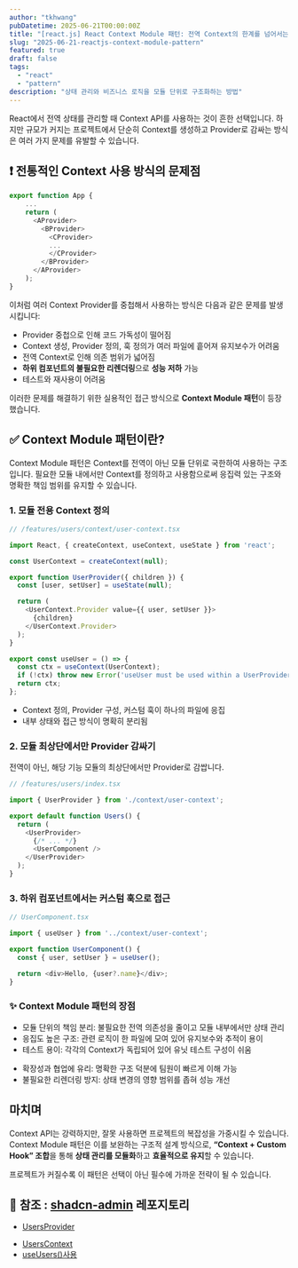 ```yaml
---
author: "tkhwang"
pubDatetime: 2025-06-21T00:00:00Z
title: "[react.js] React Context Module 패턴: 전역 Context의 한계를 넘어서는 설계 전략"
slug: "2025-06-21-reactjs-context-module-pattern"
featured: true
draft: false
tags:
  - "react"
  - "pattern"
description: "상태 관리와 비즈니스 로직을 모듈 단위로 구조화하는 방법"
---
```


React에서 전역 상태를 관리할 때 Context API를 사용하는 것이 흔한 선택입니다. 하지만 규모가 커지는 프로젝트에서 단순히 Context를 생성하고 Provider로 감싸는 방식은 여러 가지 문제를 유발할 수 있습니다.

## ❗ 전통적인 Context 사용 방식의 문제점

```typescript
export function App {
    ...
    return (
      <AProvider>
        <BProvider>
          <CProvider>
          ...
          </CProvider>
        </BProvider>
      </AProvider>
    );
}
```

이처럼 여러 Context Provider를 중첩해서 사용하는 방식은 다음과 같은 문제를 발생시킵니다:

- Provider 중첩으로 인해 코드 가독성이 떨어짐
- Context 생성, Provider 정의, 훅 정의가 여러 파일에 흩어져 유지보수가 어려움
- 전역 Context로 인해 의존 범위가 넓어짐
- **하위 컴포넌트의 불필요한 리렌더링**으로 **성능 저하** 가능
- 테스트와 재사용이 어려움

이러한 문제를 해결하기 위한 실용적인 접근 방식으로 **Context Module 패턴**이 등장했습니다.

## ✅ Context Module 패턴이란?

Context Module 패턴은 Context를 전역이 아닌 모듈 단위로 국한하여 사용하는 구조입니다. 필요한 모듈 내에서만 Context를 정의하고 사용함으로써 응집력 있는 구조와 명확한 책임 범위를 유지할 수 있습니다.

### 1. 모듈 전용 Context 정의

```typescript
// /features/users/context/user-context.tsx

import React, { createContext, useContext, useState } from 'react';

const UserContext = createContext(null);

export function UserProvider({ children }) {
  const [user, setUser] = useState(null);

  return (
    <UserContext.Provider value={{ user, setUser }}>
      {children}
    </UserContext.Provider>
  );
}

export const useUser = () => {
  const ctx = useContext(UserContext);
  if (!ctx) throw new Error('useUser must be used within a UserProvider');
  return ctx;
};
```

- Context 정의, Provider 구성, 커스텀 훅이 하나의 파일에 응집
- 내부 상태와 접근 방식이 명확히 분리됨

### 2. 모듈 최상단에서만 Provider 감싸기

전역이 아닌, 해당 기능 모듈의 최상단에서만 Provider로 감쌉니다.

```typescript
// /features/users/index.tsx

import { UserProvider } from './context/user-context';

export default function Users() {
  return (
    <UserProvider>
      {/* ... */}
      <UserComponent />
    </UserProvider>
  );
}
```

### 3. 하위 컴포넌트에서는 커스텀 훅으로 접근

```typescript
// UserComponent.tsx

import { useUser } from '../context/user-context';

export function UserComponent() {
  const { user, setUser } = useUser();

  return <div>Hello, {user?.name}</div>;
}
```

### ✨ Context Module 패턴의 장점

- 모듈 단위의 책임 분리: 불필요한 전역 의존성을 줄이고 모듈 내부에서만 상태 관리
- 응집도 높은 구조: 관련 로직이 한 파일에 모여 있어 유지보수와 추적이 용이
- 테스트 용이: 각각의 Context가 독립되어 있어 유닛 테스트 구성이 쉬움

* 확장성과 협업에 유리: 명확한 구조 덕분에 팀원이 빠르게 이해 가능
* 불필요한 리렌더링 방지: 상태 변경의 영향 범위를 좁혀 성능 개선

## 마치며

Context API는 강력하지만, 잘못 사용하면 프로젝트의 복잡성을 가중시킬 수 있습니다. Context Module 패턴은 이를 보완하는 구조적 설계 방식으로, **“Context + Custom Hook” 조합**을 통해 **상태 관리를 모듈화**하고 **효율적으로 유지**할 수 있습니다.

프로젝트가 커질수록 이 패턴은 선택이 아닌 필수에 가까운 전략이 될 수 있습니다.

## 📔 참조 : [shadcn-admin](https://github.com/satnaing/shadcn-admin) 레포지토리

- [UsersProvider](https://github.com/satnaing/shadcn-admin/blob/c07f38a3d650089a7660dc63f671848ac1a2b2ab/src/features/users/index.tsx#L19)

* [UsersContext](https://github.com/satnaing/shadcn-admin/blob/c07f38a3d650089a7660dc63f671848ac1a2b2ab/src/features/users/context/users-context.tsx#L14)
* [useUsers()사용](https://github.com/satnaing/shadcn-admin/blob/c07f38a3d650089a7660dc63f671848ac1a2b2ab/src/features/users/components/users-dialogs.tsx#L7)
